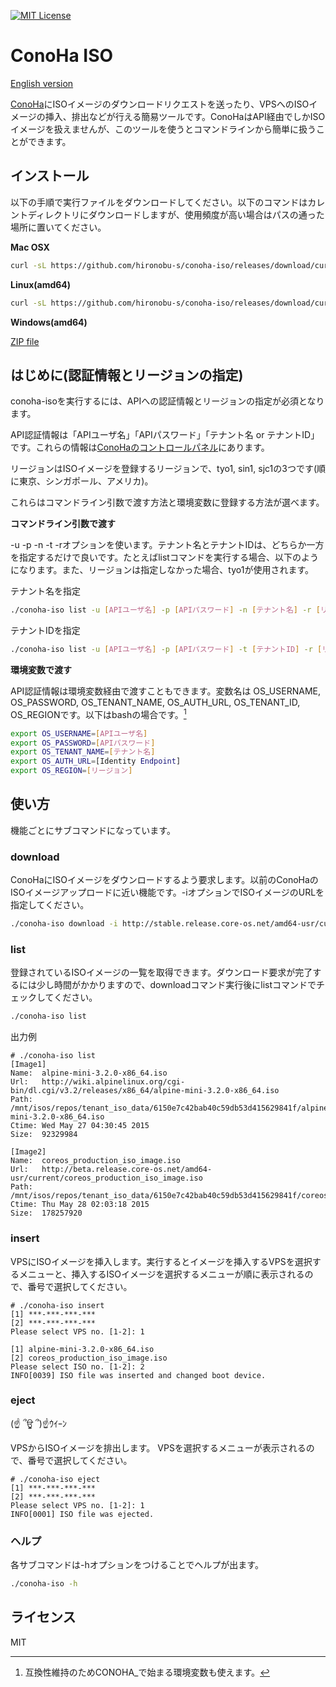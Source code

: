 [![MIT License](http://img.shields.io/badge/license-MIT-blue.svg?style=flat)](LICENSE)

# ConoHa ISO

[English version](README-en.md)

[ConoHa](https://www.conoha.jp/)にISOイメージのダウンロードリクエストを送ったり、VPSへのISOイメージの挿入、排出などが行える簡易ツールです。ConoHaはAPI経由でしかISOイメージを扱えませんが、このツールを使うとコマンドラインから簡単に扱うことができます。

## インストール

以下の手順で実行ファイルをダウンロードしてください。以下のコマンドはカレントディレクトリにダウンロードしますが、使用頻度が高い場合はパスの通った場所に置いてください。

**Mac OSX**

```bash
curl -sL https://github.com/hironobu-s/conoha-iso/releases/download/current/conoha-iso-osx.amd64.gz | zcat > conoha-iso && chmod +x ./conoha-iso
```

**Linux(amd64)**

```bash
curl -sL https://github.com/hironobu-s/conoha-iso/releases/download/current/conoha-iso-linux.amd64.gz | zcat > conoha-iso && chmod +x ./conoha-iso
```

**Windows(amd64)**

[ZIP file](https://github.com/hironobu-s/conoha-iso/releases/download/current/conoha-iso.amd64.zip)


## はじめに(認証情報とリージョンの指定)

conoha-isoを実行するには、APIへの認証情報とリージョンの指定が必須となります。

API認証情報は「APIユーザ名」「APIパスワード」「テナント名 or テナントID」です。これらの情報は[ConoHaのコントロールパネル](https://manage.conoha.jp/API/)にあります。

リージョンはISOイメージを登録するリージョンで、tyo1, sin1, sjc1の3つです(順に東京、シンガポール、アメリカ)。

これらはコマンドライン引数で渡す方法と環境変数に登録する方法が選べます。

**コマンドライン引数で渡す**

-u -p -n -t -rオプションを使います。テナント名とテナントIDは、どちらか一方を指定するだけで良いです。たとえばlistコマンドを実行する場合、以下のようになります。また、リージョンは指定しなかった場合、tyo1が使用されます。

テナント名を指定
```bash
./conoha-iso list -u [APIユーザ名] -p [APIパスワード] -n [テナント名] -r [リージョン]
```

テナントIDを指定
```bash
./conoha-iso list -u [APIユーザ名] -p [APIパスワード] -t [テナントID] -r [リージョン]
```

**環境変数で渡す**

API認証情報は環境変数経由で渡すこともできます。変数名は OS_USERNAME, OS_PASSWORD, OS_TENANT_NAME, OS_AUTH_URL, OS_TENANT_ID, OS_REGIONです。以下はbashの場合です。[^1]

```bash
export OS_USERNAME=[APIユーザ名]
export OS_PASSWORD=[APIパスワード]
export OS_TENANT_NAME=[テナント名]
export OS_AUTH_URL=[Identity Endpoint]
export OS_REGION=[リージョン]
```

[^1]: 互換性維持のためCONOHA_で始まる環境変数も使えます。

## 使い方

機能ごとにサブコマンドになっています。

### download

ConoHaにISOイメージをダウンロードするよう要求します。以前のConoHaのISOイメージアップロードに近い機能です。-iオプションでISOイメージのURLを指定してください。

```bash
./conoha-iso download -i http://stable.release.core-os.net/amd64-usr/current/coreos_production_iso_image.iso
```

### list

登録されているISOイメージの一覧を取得できます。ダウンロード要求が完了するには少し時間がかかりますので、downloadコマンド実行後にlistコマンドでチェックしてください。

```bash
./conoha-iso list
```

出力例

```
# ./conoha-iso list
[Image1]
Name:  alpine-mini-3.2.0-x86_64.iso
Url:   http://wiki.alpinelinux.org/cgi-bin/dl.cgi/v3.2/releases/x86_64/alpine-mini-3.2.0-x86_64.iso
Path:  /mnt/isos/repos/tenant_iso_data/6150e7c42bab40c59db53d415629841f/alpine-mini-3.2.0-x86_64.iso
Ctime: Wed May 27 04:30:45 2015
Size:  92329984

[Image2]
Name:  coreos_production_iso_image.iso
Url:   http://beta.release.core-os.net/amd64-usr/current/coreos_production_iso_image.iso
Path:  /mnt/isos/repos/tenant_iso_data/6150e7c42bab40c59db53d415629841f/coreos_production_iso_image.iso
Ctime: Thu May 28 02:03:18 2015
Size:  178257920
```

### insert

VPSにISOイメージを挿入します。実行するとイメージを挿入するVPSを選択するメニューと、挿入するISOイメージを選択するメニューが順に表示されるので、番号で選択してください。

```
# ./conoha-iso insert
[1] ***-***-***-***
[2] ***-***-***-***
Please select VPS no. [1-2]: 1

[1] alpine-mini-3.2.0-x86_64.iso
[2] coreos_production_iso_image.iso
Please select ISO no. [1-2]: 2
INFO[0039] ISO file was inserted and changed boot device.
```

### eject

 (☝ ՞ਊ ՞)☝ｳｲｰﾝ

VPSからISOイメージを排出します。
VPSを選択するメニューが表示されるので、番号で選択してください。

```
# ./conoha-iso eject
[1] ***-***-***-***
[2] ***-***-***-***
Please select VPS no. [1-2]: 1
INFO[0001] ISO file was ejected.
```

### ヘルプ

各サブコマンドは-hオプションをつけることでヘルプが出ます。

```bash
./conoha-iso -h
```

## ライセンス

MIT
